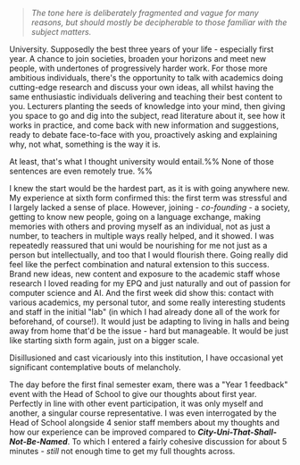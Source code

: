 > *The tone here is deliberately fragmented and vague for many reasons, but should mostly be decipherable to those familiar with the subject matters.*

University. Supposedly the best three years of your life - especially first year. A chance to join societies, broaden your horizons and meet new people, with undertones of progressively harder work. For those more ambitious individuals, there's the opportunity to talk with academics doing cutting-edge research and discuss your own ideas, all whilst having the same enthusiastic individuals delivering and teaching their best content to you. Lecturers planting the seeds of knowledge into your mind, then giving you space to go and dig into the subject, read literature about it, see how it works in practice, and come back with new information and suggestions, ready to debate face-to-face with you, proactively asking and explaining why, not what, something is the way it is. 

At least, that's what I thought university would entail.%% None of those sentences are even remotely true. %%

I knew the start would be the hardest part, as it is with going anywhere new. My experience at sixth form confirmed this: the first term was stressful and I largely lacked a sense of place. However, joining - *co-founding* - a society, getting to know new people, going on a language exchange, making memories with others and proving myself as an individual, not as just a number, to teachers in multiple ways really helped, and it showed. I was repeatedly reassured that uni would be nourishing for me not just as a person but intellectually, and too that I would flourish there. Going really did feel like the perfect combination and natural extension to this success. Brand new ideas, new content and exposure to the academic staff whose research I loved reading for my EPQ and just naturally and out of passion for computer science and AI. And the first week did show this: contact with various academics, my personal tutor, and some really interesting students and staff in the initial "lab" (in which I had already done all of the work for beforehand, of course!). It would just be adapting to living in halls and being away from home that'd be the issue - hard but manageable. It would be just like starting sixth form again, just on a bigger scale.

Disillusioned and cast vicariously into this institution, I have occasional yet significant contemplative bouts of melancholy.


The day before the first final semester exam, there was a "Year 1 feedback" event with the Head of School to give our thoughts about first year. Perfectly in line with other event participation, it was only myself and another, a singular course representative. I was even interrogated by the Head of School alongside 4 senior staff members about my thoughts and how our experience can be improved compared to ***City-Uni-That-Shall-Not-Be-Named***. To which I entered a fairly cohesive discussion for about 5 minutes - *still* not enough time to get my full thoughts across. 
